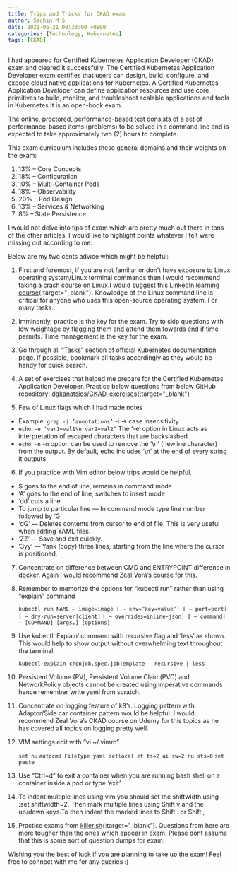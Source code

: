 ```yaml
---
title: Trips and Tricks for CKAD exam
author: Sachin M S
date: 2021-06-21 00:30:00 +0800
categories: [Technology, Kubernetes]
tags: [CKAD]
---
```



 I had appeared for Certified Kubernetes Application Developer (CKAD) exam and cleared it successfully. The Certified Kubernetes Application Developer exam certifies that users can design, build, configure, and expose cloud native applications for Kubernetes.
A Certified Kubernetes Application Developer can define application resources and use core primitives to build, monitor, and troubleshoot scalable applications and tools in Kubernetes.It is an open-book exam. 

The online, proctored, performance-based test consists of a set of performance-based items (problems) to be solved in a command line and is expected to take approximately two (2) hours to complete.

This exam curriculum includes these general domains and their weights on the exam:

1. 13% – Core Concepts
2. 18% – Configuration
3. 10% – Multi-Container Pods
4. 18% – Observability
5. 20% – Pod Design
6. 13% – Services & Networking
7. 8% – State Persistence

I would not delve into tips of exam which are pretty much out there in tons of the other articles. I would like to highlight points whatever I felt were missing out according to me.

Below are my two cents advice which might be helpful:
1. First and foremost, if you are not familiar or don’t have exposure to Linux operating system/Linux terminal commands then I would recommend taking a crash course on Linux.I would suggest this  [LinkedIn learning course](https://www.linkedin.com/learning/learning-linux-command-line-2/learning-linux-command-line?u=68385001){:target="_blank"}. Knowledge of the Linux command line is critical for anyone who uses this open-source operating system. For many tasks…

2. Imminently, practice is the key for the exam. Try to skip questions with low weightage by flagging them and attend them towards end if time permits. Time management is the key for the exam.
3. Go through all “Tasks” section of official Kubernetes documentation page. If possible, bookmark all tasks accordingly as they would be handy for quick search.
4. A set of exercises that helped me prepare for the Certified Kubernetes Application Developer. Practice below questions from below GitHub repository:
 [dgkanatsios/CKAD-exercises](https://github.com/dgkanatsios/CKAD-exercises){:target="_blank"}
5. Few of Linux flags which I had made notes
 -  Example: 
``` grep -i ‘annotations’ ```
-i -> case insensitivity
 -  ```echo -e ‘var1=val1\n var2=val2’```
The ‘-e‘ option in Linux acts as interpretation of escaped characters that are backslashed.
 - ```echo -n```
-n option can be used to remove the ‘\n’ (newline character) from the output. By default, echo includes ‘\n’ at the end of every string it outputs
6. If you practice with Vim editor below trips would be helpful.
- $ goes to the end of line, remains in command mode
- ‘A’ goes to the end of line, switches to insert mode
- ‘dd’ cuts a line
- To jump to particular line — In command mode type line number followed by ‘G’
- ‘dG’ — Deletes contents from cursor to end of file. This is very useful when editing YAML files.
- ‘ZZ’ — Save and exit quickly.
- ‘3yy’ — Yank (copy) three lines, starting from the line where the cursor is positioned.
7. Concentrate on difference between CMD and ENTRYPOINT difference in docker. Again I would recommend Zeal Vora’s course for this.
8. Remember to memorize the options for “kubectl run” rather than using “explain” command

	```kubectl run NAME — image=image [ — env=”key=value”] [ — port=port] [ — dry-run=server|client]```
	```[ — overrides=inline-json] [ — command] — [COMMAND] [args…] [options]```

9. Use kubectl ‘Explain’ command with recursive flag and ‘less’ as shown. This would help to show output without overwhelming text throughout the terminal.

	```kubectl explain cronjob.spec.jobTemplate — recursive | less```
10. Persistent Volume (PV), Persistent Volume Claim(PVC) and NetworkPolicy objects cannot be created using imperative commands hence remember write yaml from scratch.
11. Concentrate on logging feature of k8’s. Logging pattern with Adaptor/Side car container pattern would be helpful. I would recommend Zeal Vora’s CKAD course on Udemy for this topics as he has covered all topics on logging pretty well.
12. VIM settings edit with “vi ~/.vimrc”

	```set nu```
	```autocmd FileType yaml setlocal et ts=2 ai sw=2 nu sts=0```
	```set paste```

13. Use “Ctrl+d” to exit a container when you are running bash shell on a container inside a pod or type ‘exit’
14. To indent multiple lines using vim you should set the shiftwidth using :set shiftwidth=2. Then mark multiple lines using Shift v and the up/down keys.To then indent the marked lines to Shift . or Shift ,
15. Practice exams from [killer.sh](https://killer.sh/){:target="_blank"}. Questions from here are more tougher than the ones which appear in exam. Please dont assume that this is some sort of question dumps for exam.

Wishing you the best of luck if you are planning to take up the exam! Feel free to connect with me for any queries :)



